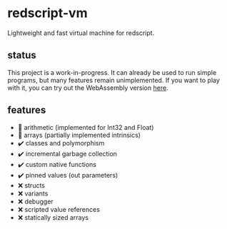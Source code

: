 # redscript-vm
Lightweight and fast virtual machine for redscript.

## status
This project is a work-in-progress. It can already be used to run simple programs, but many features remain unimplemented. If you want to play with it, you can try out the WebAssembly version [here](https://try-redscript.surge.sh).

## features
- 🚧 arithmetic (implemented for Int32 and Float)
- 🚧 arrays (partially implemented intrinsics)
- ✔️ classes and polymorphism
- ✔️ incremental garbage collection
- ✔️ custom native functions
- ✔️ pinned values (out parameters)
- ❌ structs
- ❌ variants
- ❌ debugger
- ❌ scripted value references
- ❌ statically sized arrays
